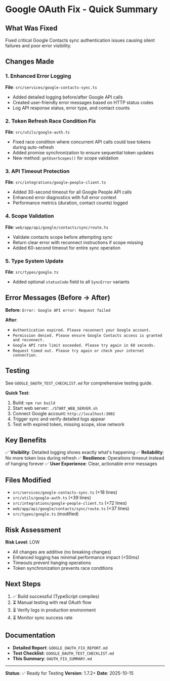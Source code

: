 # Google OAuth Fix - Quick Summary

## What Was Fixed

Fixed critical Google Contacts sync authentication issues causing silent failures and poor error visibility.

## Changes Made

### 1. Enhanced Error Logging
**File**: `src/services/google-contacts-sync.ts`
- Added detailed logging before/after Google API calls
- Created user-friendly error messages based on HTTP status codes
- Log API response status, error type, and contact counts

### 2. Token Refresh Race Condition Fix
**File**: `src/utils/google-auth.ts`
- Fixed race condition where concurrent API calls could lose tokens during auto-refresh
- Added promise synchronization to ensure sequential token updates
- New method: `getUserScopes()` for scope validation

### 3. API Timeout Protection
**File**: `src/integrations/google-people-client.ts`
- Added 30-second timeout for all Google People API calls
- Enhanced error diagnostics with full error context
- Performance metrics (duration, contact counts) logged

### 4. Scope Validation
**File**: `web/app/api/google/contacts/sync/route.ts`
- Validate contacts scope before attempting sync
- Return clear error with reconnect instructions if scope missing
- Added 60-second timeout for entire sync operation

### 5. Type System Update
**File**: `src/types/google.ts`
- Added optional `statusCode` field to all `SyncError` variants

## Error Messages (Before → After)

**Before**: `Error: Google API error: Request failed`

**After**:
- `Authentication expired. Please reconnect your Google account.`
- `Permission denied. Please ensure Google Contacts access is granted and reconnect.`
- `Google API rate limit exceeded. Please try again in 60 seconds.`
- `Request timed out. Please try again or check your internet connection.`

## Testing

See `GOOGLE_OAUTH_TEST_CHECKLIST.md` for comprehensive testing guide.

**Quick Test**:
1. Build: `npm run build`
2. Start web server: `./START_WEB_SERVER.sh`
3. Connect Google account: `http://localhost:3002`
4. Trigger sync and verify detailed logs appear
5. Test with expired token, missing scope, slow network

## Key Benefits

✅ **Visibility**: Detailed logging shows exactly what's happening
✅ **Reliability**: No more token loss during refresh
✅ **Resilience**: Operations timeout instead of hanging forever
✅ **User Experience**: Clear, actionable error messages

## Files Modified

- `src/services/google-contacts-sync.ts` (+18 lines)
- `src/utils/google-auth.ts` (+39 lines)
- `src/integrations/google-people-client.ts` (+72 lines)
- `web/app/api/google/contacts/sync/route.ts` (+37 lines)
- `src/types/google.ts` (modified)

## Risk Assessment

**Risk Level**: LOW
- All changes are additive (no breaking changes)
- Enhanced logging has minimal performance impact (<50ms)
- Timeouts prevent hanging operations
- Token synchronization prevents race conditions

## Next Steps

1. ✅ Build successful (TypeScript compiles)
2. ⏳ Manual testing with real OAuth flow
3. ⏳ Verify logs in production environment
4. ⏳ Monitor sync success rate

## Documentation

- **Detailed Report**: `GOOGLE_OAUTH_FIX_REPORT.md`
- **Test Checklist**: `GOOGLE_OAUTH_TEST_CHECKLIST.md`
- **This Summary**: `OAUTH_FIX_SUMMARY.md`

---

**Status**: ✅ Ready for Testing
**Version**: 1.7.2+
**Date**: 2025-10-15

